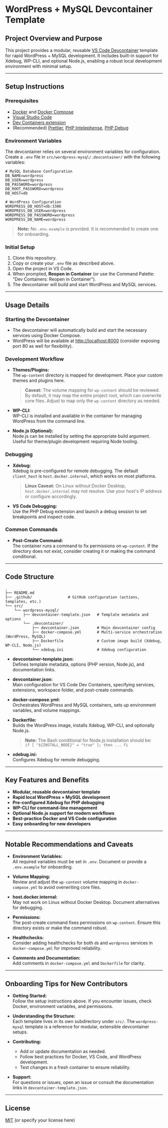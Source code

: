 # WordPress + MySQL Devcontainer Template

## Project Overview and Purpose

This project provides a modular, reusable [VS Code Devcontainer](https://code.visualstudio.com/docs/devcontainers/containers) template for rapid WordPress + MySQL development. It includes built-in support for Xdebug, WP-CLI, and optional Node.js, enabling a robust local development environment with minimal setup.

---

## Setup Instructions

### Prerequisites

- [Docker](https://www.docker.com/get-started) and [Docker Compose](https://docs.docker.com/compose/)
- [Visual Studio Code](https://code.visualstudio.com/)
- [Dev Containers extension](https://marketplace.visualstudio.com/items?itemName=ms-vscode-remote.remote-containers)
- (Recommended) [Prettier](https://marketplace.visualstudio.com/items?itemName=esbenp.prettier-vscode), [PHP Intelephense](https://marketplace.visualstudio.com/items?itemName=bmewburn.vscode-intelephense-client), [PHP Debug](https://marketplace.visualstudio.com/items?itemName=xdebug.php-debug)

### Environment Variables

The devcontainer relies on several environment variables for configuration. Create a `.env` file in `src/wordpress-mysql/.devcontainer/` with the following variables:

```env
# MySQL Database Configuration
DB_NAME=wordpress
DB_USER=wordpress
DB_PASSWORD=wordpress
DB_ROOT_PASSWORD=wordpress
DB_HOST=db

# WordPress Configuration
WORDPRESS_DB_HOST=db:3306
WORDPRESS_DB_USER=wordpress
WORDPRESS_DB_PASSWORD=wordpress
WORDPRESS_DB_NAME=wordpress
```

> **Note:** No `.env.example` is provided. It is recommended to create one for onboarding.

### Initial Setup

1. Clone this repository.
2. Copy or create your `.env` file as described above.
3. Open the project in VS Code.
4. When prompted, **Reopen in Container** (or use the Command Palette: "Dev Containers: Reopen in Container").
5. The devcontainer will build and start WordPress and MySQL services.

---

## Usage Details

### Starting the Devcontainer

- The devcontainer will automatically build and start the necessary services using Docker Compose.
- WordPress will be available at [http://localhost:8000](http://localhost:8000) (consider exposing port 80 as well for flexibility).

### Development Workflow

- **Themes/Plugins:**  
  The `wp-content` directory is mapped for development. Place your custom themes and plugins here.
  > **Caveat:** The volume mapping for `wp-content` should be reviewed. By default, it may map the entire project root, which can overwrite core files. Adjust to map only the `wp-content` directory as needed.

- **WP-CLI:**  
  WP-CLI is installed and available in the container for managing WordPress from the command line.

- **Node.js (Optional):**  
  Node.js can be installed by setting the appropriate build argument. Useful for theme/plugin development requiring Node tooling.

### Debugging

- **Xdebug:**  
  Xdebug is pre-configured for remote debugging. The default `client_host` is `host.docker.internal`, which works on most platforms.
  > **Linux Caveat:** On Linux without Docker Desktop, `host.docker.internal` may not resolve. Use your host's IP address or configure accordingly.

- **VS Code Debugging:**  
  Use the PHP Debug extension and launch a debug session to set breakpoints and inspect code.

### Common Commands

- **Post-Create Command:**  
  The container runs a command to fix permissions on `wp-content`. If the directory does not exist, consider creating it or making the command conditional.

---

## Code Structure

```
.
├── README.md
├── .github/                # GitHub configuration (actions, templates, etc.)
└── src/
    └── wordpress-mysql/
        ├── devcontainer-template.json   # Template metadata and options
        └── .devcontainer/
            ├── devcontainer.json        # Main devcontainer config
            ├── docker-compose.yml       # Multi-service orchestration (WordPress, MySQL)
            ├── Dockerfile               # Custom image build (Xdebug, WP-CLI, Node.js)
            └── xdebug.ini               # Xdebug configuration
```

- **devcontainer-template.json:**  
  Defines template metadata, options (PHP version, Node.js), and documentation links.

- **devcontainer.json:**  
  Main configuration for VS Code Dev Containers, specifying services, extensions, workspace folder, and post-create commands.

- **docker-compose.yml:**  
  Orchestrates WordPress and MySQL containers, sets up environment variables, and volume mappings.

- **Dockerfile:**  
  Builds the WordPress image, installs Xdebug, WP-CLI, and optionally Node.js.  
  > **Note:** The Bash conditional for Node.js installation should be:  
  `if [ "${INSTALL_NODE}" = "true" ]; then ... fi`

- **xdebug.ini:**  
  Configures Xdebug for remote debugging.

---

## Key Features and Benefits

- **Modular, reusable devcontainer template**
- **Rapid local WordPress + MySQL development**
- **Pre-configured Xdebug for PHP debugging**
- **WP-CLI for command-line management**
- **Optional Node.js support for modern workflows**
- **Best-practice Docker and VS Code configuration**
- **Easy onboarding for new developers**

---

## Notable Recommendations and Caveats

- **Environment Variables:**  
  All required variables must be set in `.env`. Document or provide a `.env.example` for onboarding.

- **Volume Mapping:**  
  Review and adjust the `wp-content` volume mapping in `docker-compose.yml` to avoid overwriting core files.

- **host.docker.internal:**  
  May not work on Linux without Docker Desktop. Document alternatives for debugging.

- **Permissions:**  
  The post-create command fixes permissions on `wp-content`. Ensure this directory exists or make the command robust.

- **Healthchecks:**  
  Consider adding healthchecks for both `db` and `wordpress` services in `docker-compose.yml` for improved reliability.

- **Comments and Documentation:**  
  Add comments in `docker-compose.yml` and `Dockerfile` for clarity.

---

## Onboarding Tips for New Contributors

- **Getting Started:**  
  Follow the setup instructions above. If you encounter issues, check Docker, environment variables, and permissions.

- **Understanding the Structure:**  
  Each template lives in its own subdirectory under `src/`. The `wordpress-mysql` template is a reference for modular, extensible devcontainer setups.

- **Contributing:**  
  - Add or update documentation as needed.
  - Follow best practices for Docker, VS Code, and WordPress development.
  - Test changes in a fresh container to ensure reliability.

- **Support:**  
  For questions or issues, open an issue or consult the documentation links in `devcontainer-template.json`.

---

## License

[MIT](LICENSE) (or specify your license here)
